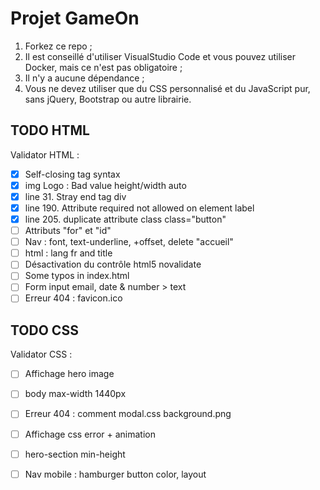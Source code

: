 # Projet GameOn
1. Forkez ce repo ;
2. Il est conseillé d'utiliser VisualStudio Code et vous pouvez utiliser Docker, mais ce n'est pas obligatoire ;
3. Il n'y a aucune dépendance ;
4. Vous ne devez utiliser que du CSS personnalisé et du JavaScript pur, sans jQuery, Bootstrap ou autre librairie.


## TODO HTML
Validator HTML :
- [x] Self-closing tag syntax 
- [x] img Logo : Bad value height/width auto
- [x] line 31. Stray end tag div
- [x] line 190. Attribute required not allowed on element label
- [x] line 205. duplicate attribute class class="button"
- [ ] Attributs "for" et "id"
- [ ] Nav : font, text-underline, +offset, delete "accueil"
- [ ] html : lang fr and title
- [ ] Désactivation du contrôle html5 novalidate
- [ ] Some typos in index.html
- [ ] Form input email, date & number > text
- [ ] Erreur 404 : favicon.ico

## TODO CSS
Validator CSS :

- [ ] Affichage hero image
- [ ] body max-width 1440px
- [ ] Erreur 404 : comment modal.css background.png
- [ ] Affichage css error + animation 
- [ ] hero-section min-height
- [ ] Nav mobile : hamburger button color, layout



